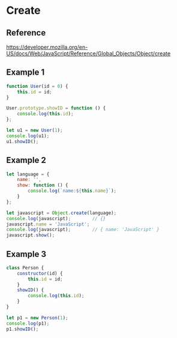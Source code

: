 # Create

## Reference

https://developer.mozilla.org/en-US/docs/Web/JavaScript/Reference/Global_Objects/Object/create

## Example 1

```javascript
function User(id = 0) {
    this.id = id;
}

User.prototype.showID = function () {
    console.log(this.id);
};

let u1 = new User(1);
console.log(u1);
u1.showID();
```

## Example 2

```javascript
let language = {
    name: '',
    show: function () {
        console.log(`name:${this.name}`);
    }
};

let javascript = Object.create(language);
console.log(javascript);        // {}
javascript.name = 'JavaScript';
console.log(javascript);        // { name: 'JavaScript' }
javascript.show();
```

## Example 3

```javascript
class Person {
    constructor(id) {
        this.id = id;
    }
    showID() {
        console.log(this.id);
    }
}

let p1 = new Person(1);
console.log(p1);
p1.showID();
```